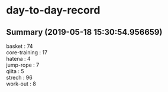 # day-to-day-record  
## Summary  (2019-05-18 15:30:54.956659)  
basket : 74  
core-training : 17  
hatena : 4  
jump-rope : 7  
qiita : 5  
strech : 96  
work-out : 8  
